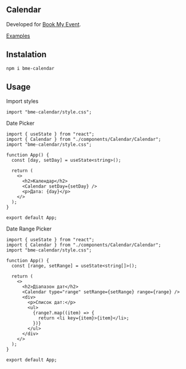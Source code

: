 ## Calendar

Developed for [Book My Event](https://evently-book.vercel.app/).

[Examples](https://bme-calendar-examples.vercel.app/)

## Instalation

```bash
npm i bme-calendar
```

## Usage

Import styles

```tsx
import "bme-calendar/style.css";
```

Date Picker

```tsx
import { useState } from "react";
import { Calendar } from "./components/Calendar/Calendar";
import "bme-calendar/style.css";

function App() {
  const [day, setDay] = useState<string>();

  return (
    <>
      <h2>Календар</h2>
      <Calendar setDay={setDay} />
      <p>Дата: {day}</p>
    </>
  );
}

export default App;
```

Date Range Picker

```tsx
import { useState } from "react";
import { Calendar } from "./components/Calendar/Calendar";
import "bme-calendar/style.css";

function App() {
  const [range, setRange] = useState<string[]>();

  return (
    <>
      <h2>Діапазон дат</h2>
      <Calendar type="range" setRange={setRange} range={range} />
      <div>
        <p>Список дат:</p>
        <ul>
          {range?.map((item) => {
            return <li key={item}>{item}</li>;
          })}
        </ul>
      </div>
    </>
  );
}

export default App;
```
